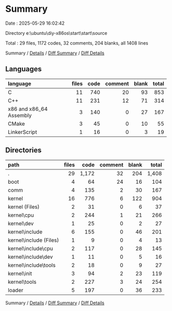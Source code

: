 # Summary

Date : 2025-05-29 16:02:42

Directory e:\\ubuntu\\diy-x86os\\start\\start\\source

Total : 29 files,  1172 codes, 32 comments, 204 blanks, all 1408 lines

Summary / [Details](details.md) / [Diff Summary](diff.md) / [Diff Details](diff-details.md)

## Languages
| language | files | code | comment | blank | total |
| :--- | ---: | ---: | ---: | ---: | ---: |
| C | 11 | 740 | 20 | 93 | 853 |
| C++ | 11 | 231 | 12 | 71 | 314 |
| x86 and x86_64 Assembly | 3 | 140 | 0 | 27 | 167 |
| CMake | 3 | 45 | 0 | 10 | 55 |
| LinkerScript | 1 | 16 | 0 | 3 | 19 |

## Directories
| path | files | code | comment | blank | total |
| :--- | ---: | ---: | ---: | ---: | ---: |
| . | 29 | 1,172 | 32 | 204 | 1,408 |
| boot | 4 | 64 | 24 | 16 | 104 |
| comm | 4 | 135 | 2 | 30 | 167 |
| kernel | 16 | 776 | 6 | 122 | 904 |
| kernel (Files) | 2 | 31 | 0 | 6 | 37 |
| kernel\\cpu | 2 | 244 | 1 | 21 | 266 |
| kernel\\dev | 1 | 25 | 0 | 2 | 27 |
| kernel\\include | 6 | 155 | 0 | 46 | 201 |
| kernel\\include (Files) | 1 | 9 | 0 | 4 | 13 |
| kernel\\include\\cpu | 2 | 117 | 0 | 28 | 145 |
| kernel\\include\\dev | 1 | 11 | 0 | 5 | 16 |
| kernel\\include\\tools | 2 | 18 | 0 | 9 | 27 |
| kernel\\init | 3 | 94 | 2 | 23 | 119 |
| kernel\\tools | 2 | 227 | 3 | 24 | 254 |
| loader | 5 | 197 | 0 | 36 | 233 |

Summary / [Details](details.md) / [Diff Summary](diff.md) / [Diff Details](diff-details.md)